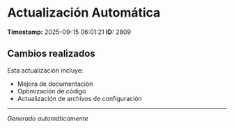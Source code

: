 # Actualización Automática

**Timestamp:** 2025-09-15 06:01:21
**ID:** 2809

## Cambios realizados

Esta actualización incluye:
- Mejora de documentación
- Optimización de código
- Actualización de archivos de configuración

---
*Generado automáticamente*
